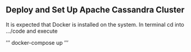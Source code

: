 
## Deploy and Set Up Apache Cassandra Cluster

It is expected that Docker is installed on the system. In terminal cd into .../code and execute

’’’
docker-compose up
’’’
